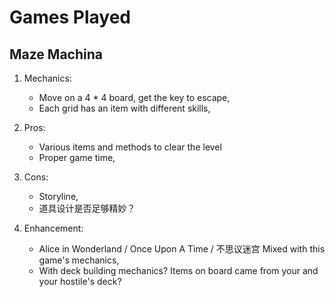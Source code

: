 # Games Played

## Maze Machina

1.  Mechanics:
    -   Move on a 4 * 4 board, get the key to escape,
    -   Each grid has an item with different skills,
2.  Pros:
    -   Various items and methods to clear the level
    -   Proper game time,
    
3.  Cons:
    -   Storyline,
    -   道具设计是否足够精妙？
4.  Enhancement:
    -   Alice in Wonderland / Once Upon A Time / 不思议迷宫 Mixed with this game's mechanics,
    -   With deck building mechanics? Items on board came from your and your hostile's deck?